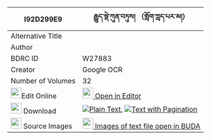 |I92D299E9|རྒྱུད་སྡེ་ཀུན་བཏུས། （གློག་ཀླད་པར་མ།） 
| --- | --- 
|Alternative Title |
|Author | 
|BDRC ID | W27883
|Creator | Google OCR
|Number of Volumes| 32
|<img width="25" src="https://img.icons8.com/color/25/000000/edit-property.png">Edit Online| [<img width="25" src="https://avatars.githubusercontent.com/u/45091458?s=200&v=4"> Open in Editor](http://editor.openpecha.org/I92D299E9)
|<img width="25" src="https://img.icons8.com/fluent/48/000000/download-2.png"/>  Download | [![](https://img.icons8.com/color/20/000000/txt.png)Plain Text](https://github.com/Openpecha/I92D299E9/releases/download/v1/gyude_kuntu_lok_lepa_ra_ma_plain_I92D299E9.zip), [![](https://img.icons8.com/color/20/000000/txt.png)Text with Pagination](https://github.com/Openpecha/I92D299E9/releases/download/v1/gyude_kuntu_lok_lepa_ra_ma_pages_I92D299E9.zip)
|<img width="25" src="https://img.icons8.com/plasticine/100/000000/pictures-folder.png"/>  Source Images | [<img width="25" src="https://library.bdrc.io/icons/BUDA-small.svg"> Images of text file open in BUDA](https://library.bdrc.io/show/bdr:W27883)